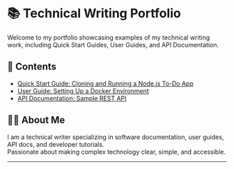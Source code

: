 # 📚 Technical Writing Portfolio
Welcome to my portfolio showcasing examples of my technical writing work, including Quick Start Guides, User Guides, and API Documentation.

## 📂 Contents

- [Quick Start Guide: Cloning and Running a Node.js To-Do App](./Quick_Start_Todo_App.md)
- [User Guide: Setting Up a Docker Environment](./user-guides/User_Guide_Docker_Setup.md)
- [API Documentation: Sample REST API](./api-documentation/API_Documentation_Sample.md)

## 🧑‍💻 About Me

I am a technical writer specializing in software documentation, user guides, API docs, and developer tutorials.  
Passionate about making complex technology clear, simple, and accessible.

---
